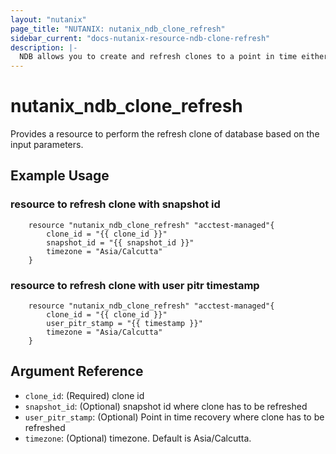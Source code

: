 ```yaml
---
layout: "nutanix"
page_title: "NUTANIX: nutanix_ndb_clone_refresh"
sidebar_current: "docs-nutanix-resource-ndb-clone-refresh"
description: |-
  NDB allows you to create and refresh clones to a point in time either by using transactional logs or by using snapshots. This operation submits a request to perform refresh clone of the database in Nutanix database service (NDB).
---
```


# nutanix_ndb_clone_refresh

Provides a resource to perform the refresh clone of database based on the input parameters. 

## Example Usage

### resource to refresh clone with snapshot id

```hcl
    resource "nutanix_ndb_clone_refresh" "acctest-managed"{
        clone_id = "{{ clone_id }}"
        snapshot_id = "{{ snapshot_id }}"
        timezone = "Asia/Calcutta"
    }
```

### resource to refresh clone with user pitr timestamp

```hcl
    resource "nutanix_ndb_clone_refresh" "acctest-managed"{
        clone_id = "{{ clone_id }}"
        user_pitr_stamp = "{{ timestamp }}"
        timezone = "Asia/Calcutta"
    }
```

## Argument Reference
* `clone_id`: (Required) clone id
* `snapshot_id`: (Optional) snapshot id where clone has to be refreshed
* `user_pitr_stamp`: (Optional) Point in time recovery where clone has to be refreshed
* `timezone`: (Optional) timezone. Default is Asia/Calcutta. 